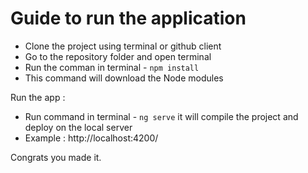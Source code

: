 # Guide to run the application

- Clone the project using terminal or github client
- Go to the repository folder and open terminal
- Run the comman in terminal - `npm install`
- This command will download the Node modules


Run the app : 
- Run command in terminal - `ng serve` it will compile the project and deploy on the local server 
- Example : http://localhost:4200/


Congrats you made it.
